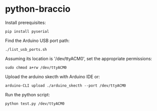 # python-braccio

Install prerequisites:

    pip install pyserial

Find the Arduino USB port path:

    ./list_usb_ports.sh

Assuming its location is '/dev/ttyACM0', set the appropriate permissions:

    sudo chmod a+rw /dev/ttyACM0

Upload the arduino skecth with Arduino IDE or:

    arduino-CLI upload ./arduino_skecth --port /dev/ttyACM0

Run the python script:

    python test.py /dev/ttyACM0